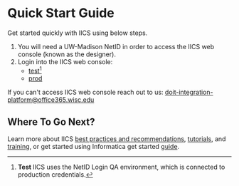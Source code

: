 # Quick Start Guide
Get started quickly with IICS using below steps.

1. You will need a UW-Madison NetID in order to access the IICS web console (known as the designer).
2. Login into the IICS web console:
    * [test](https://dm-us.informaticacloud.com/ma/sso/fu0Dw88PzqRdTYPctT73QJ)[^1]
    * [prod](https://dm-us.informaticacloud.com/ma/sso/732dcgB8WwTgRubL1mFU8R)

If you can't access IICS web console reach out to us: doit-integration-platform@office365.wisc.edu

## Where To Go Next?
Learn more about IICS [best practices and recommendations](./best-practices.md), [tutorials](./tutorials.md), and [training](./training.md), or 
get started using Informatica get started [guide](https://network.informatica.com/docs/DOC-17653). 

[^1]: __Test__ IICS uses the NetID Login QA environment, which is connected to production credentials.
